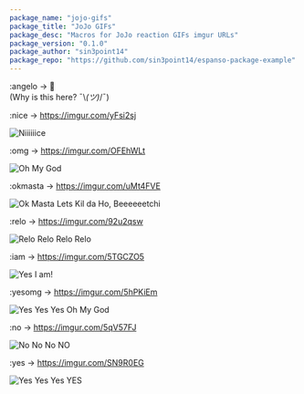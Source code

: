 ```yaml
---
package_name: "jojo-gifs"
package_title: "JoJo GIFs"
package_desc: "Macros for JoJo reaction GIFs imgur URLs"
package_version: "0.1.0"
package_author: "sin3point14"
package_repo: "https://github.com/sin3point14/espanso-package-example"
---
```

:angelo -> 🗿  
(Why is this here? ¯\\_(ツ)_/¯)

:nice -> https://imgur.com/yFsi2sj

![Niiiiiice](https://i.imgur.com/yFsi2sj.gif)
  
:omg -> https://imgur.com/OFEhWLt

![Oh My God](https://i.imgur.com/OFEhWLt.gif)

:okmasta -> https://imgur.com/uMt4FVE

![Ok Masta Lets Kil da Ho, Beeeeeetchi](https://i.imgur.com/uMt4FVE.gif)
    
:relo -> https://imgur.com/92u2qsw

![Relo Relo Relo Relo](https://i.imgur.com/92u2qsw.gif)
    
:iam -> https://imgur.com/5TGCZO5

![Yes I am!](https://i.imgur.com/5TGCZO5.gif)
    
:yesomg -> https://imgur.com/5hPKiEm

![Yes Yes Yes Oh My God](https://i.imgur.com/5hPKiEm.gif)
  
:no -> https://imgur.com/5qV57FJ

![No No No NO](https://i.imgur.com/5qV57FJ.gif)

:yes -> https://imgur.com/SN9R0EG

![Yes Yes Yes YES](https://i.imgur.com/SN9R0EG.gif)
